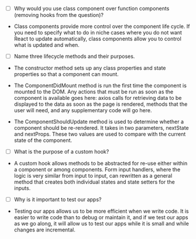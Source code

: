 - [ ] Why would you use class component over function components (removing hooks from the question)?

-  Class components provide more control over the component life cycle. If you need to specify what to do in niche cases where you do not want React to update automatically, class components allow you to control what is updated and when.




- [ ] Name three lifecycle methods and their purposes.

- The constructor method sets up any class properties and state properties so that a component can mount. 

- The ComponentDidMount method is run the first time the component is mounted to the DOM. Any actions that must be run as soon as the component is available goes here: axios calls for retrieving data to be displayed to the data as soon as the page is rendered, methods that the user will need, and any supplementary code will go here.

- The ComponentShouldUpdate method is used to determine whether a component should be re-rendered. It takes in two parameters, nextState and nextProps. These two values are used to compare with the current state of the component.




- [ ] What is the purpose of a custom hook?

- A custom hook allows methods to be abstracted for re-use either within a component or among components. Form input handlers, where the logic is very similar from input to input, can rewritten as a general method that creates both individual states and state setters for the inputs.




- [ ] Why is it important to test our apps?

- Testing our apps allows us to be more efficient when we write code. It is easier to write code than to debug or maintain it, and if we test our apps as we go along, it will allow us to test our apps while it is small and while changes are incremental.
